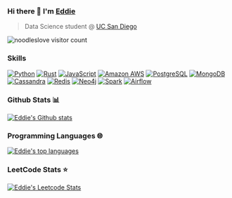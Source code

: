 ### Hi there 👋 I'm [Eddie](https://edwinho.online/)
> Data Science student @ [UC San Diego](https://ucsd.edu/)

<img src="https://komarev.com/ghpvc/?username=noodleslove" alt="noodleslove visitor count" />

<!--
**noodleslove/noodleslove** is a ✨ _special_ ✨ repository because its `README.md` (this file) appears on your GitHub profile.

Here are some ideas to get you started:

- 🔭 I’m currently working on ...
- 🌱 I’m currently learning ...
- 👯 I’m looking to collaborate on ...
- 🤔 I’m looking for help with ...
- 💬 Ask me about ...
- 📫 How to reach me: ...
- 😄 Pronouns: ...
- ⚡ Fun fact: ...
-->

### Skills

[![Python](https://img.shields.io/badge/Python-3776AB?style=for-the-badge&logo=python&logoColor=white)][python_url]
[![Rust](https://img.shields.io/badge/Rust-000000?style=for-the-badge&logo=rust&logoColor=white)][rust_url]
[![JavaScript](https://img.shields.io/badge/JavaScript-F7DF1E?style=for-the-badge&logo=javascript&logoColor=black)][javascript_url]
[![Amazon AWS](https://img.shields.io/badge/Amazon_AWS-232F3E?style=for-the-badge&logo=amazon-aws&logoColor=white)][aws_url]
[![PostgreSQL](https://img.shields.io/badge/PostgreSQL-316192?style=for-the-badge&logo=postgresql&logoColor=white)][postgresql_url]
[![MongoDB](https://img.shields.io/badge/MongoDB-4EA94B?style=for-the-badge&logo=mongodb&logoColor=white)][mongodb_url]
[![Cassandra](https://img.shields.io/badge/Cassandra-1287B1?style=for-the-badge&logo=apache%20cassandra&logoColor=white)][cassandra_url]
[![Redis](https://img.shields.io/badge/redis-%23DD0031.svg?&style=for-the-badge&logo=redis&logoColor=white)][redis_url]
[![Neo4j](https://img.shields.io/badge/Neo4j-018bff?style=for-the-badge&logo=neo4j&logoColor=white)][neo4j_url]
[![Spark](https://img.shields.io/badge/Spark%20AR-FF5C83?style=for-the-badge&logo=Spark&logoColor=white)][spark_url]
[![Airflow](https://img.shields.io/badge/Airflow-017CEE?style=for-the-badge&logo=Apache%20Airflow&logoColor=white)][airflow_url]

### Github Stats 📊

[![Eddie's Github stats](https://github-readme-stats-eta-silk.vercel.app/api?username=noodleslove&count_private=true&show_icons=true&card_width=450)](https://github.com/noodleslove)

### Programming Languages 🌐

[![Eddie's top languages](https://github-readme-stats-eta-silk.vercel.app/api/top-langs?username=noodleslove&langs_count=6&layout=compact&hide=jupyter%20notebook,webassembly&card_width=450)](https://github.com/noodleslove)

### LeetCode Stats ⭐️

[![Eddie's Leetcode Stats](https://leetcard.jacoblin.cool/noodleslove)](https://leetcode.com/noodleslove)


[python_url]: https://www.python.org/
[rust_url]: https://www.rust-lang.org/
[javascript_url]: https://nodejs.org/en
[aws_url]: https://aws.amazon.com/
[postgresql_url]: https://www.postgresql.org/
[mongodb_url]: https://www.mongodb.com/
[cassandra_url]: https://cassandra.apache.org/_/index.html
[redis_url]: https://redis.io/
[neo4j_url]: https://neo4j.com/
[spark_url]: https://spark.apache.org/
[airflow_url]: https://airflow.apache.org/
